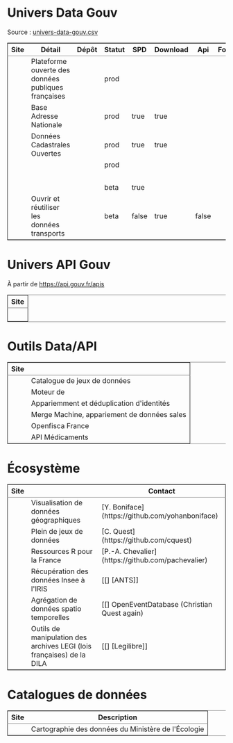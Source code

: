 

# Univers Data Gouv

Source : [univers-data-gouv.csv](https://github.com/etalab/data.gouv.fr/blob/master/data/univers-data-gouv.csv)

<table border="2" cellspacing="0" cellpadding="6" rules="groups" frame="hsides">


<colgroup>
<col  class="org-left" />

<col  class="org-left" />

<col  class="org-left" />

<col  class="org-left" />

<col  class="org-left" />

<col  class="org-left" />

<col  class="org-left" />

<col  class="org-left" />

<col  class="org-left" />
</colgroup>
<thead>
<tr>
<th scope="col" class="org-left">Site</th>
<th scope="col" class="org-left">Détail</th>
<th scope="col" class="org-left">Dépôt</th>
<th scope="col" class="org-left">Statut</th>
<th scope="col" class="org-left">SPD</th>
<th scope="col" class="org-left">Download</th>
<th scope="col" class="org-left">Api</th>
<th scope="col" class="org-left">Formulaire</th>
<th scope="col" class="org-left">Update</th>
</tr>
</thead>

<tbody>
<tr>
<td class="org-left"><https://www.data.gouv.fr/></td>
<td class="org-left">Plateforme ouverte des données publiques françaises</td>
<td class="org-left"><https://github.com/etalab/data.gouv.fr></td>
<td class="org-left">prod</td>
<td class="org-left">&#xa0;</td>
<td class="org-left">&#xa0;</td>
<td class="org-left"><https://www.data.gouv.fr/fr/apidoc/></td>
<td class="org-left"><https://www.data.gouv.fr/fr/></td>
<td class="org-left">continue</td>
</tr>


<tr>
<td class="org-left"><https://adresse.data.gouv.fr></td>
<td class="org-left">Base Adresse Nationale</td>
<td class="org-left"><https://github.com/etalab/adresse.data.gouv.fr></td>
<td class="org-left">prod</td>
<td class="org-left">true</td>
<td class="org-left">true</td>
<td class="org-left"><http://api-adresse.data.gouv.fr/api></td>
<td class="org-left"><https://adresse.data.gouv.fr/map/></td>
<td class="org-left">hebdo</td>
</tr>


<tr>
<td class="org-left"><https://cadastre.data.gouv.fr></td>
<td class="org-left">Données Cadastrales Ouvertes</td>
<td class="org-left"><https://github.com/etalab/cadastre.data.gouv.fr></td>
<td class="org-left">prod</td>
<td class="org-left">true</td>
<td class="org-left">true</td>
<td class="org-left">&#xa0;</td>
<td class="org-left">&#xa0;</td>
<td class="org-left">trimestriel</td>
</tr>


<tr>
<td class="org-left"><https://geo.data.gouv.fr></td>
<td class="org-left">&#xa0;</td>
<td class="org-left"><https://github.com/etalab/geo.data.gouv.fr></td>
<td class="org-left">prod</td>
<td class="org-left">&#xa0;</td>
<td class="org-left">&#xa0;</td>
<td class="org-left">&#xa0;</td>
<td class="org-left"><https://geo.data.gouv.fr/fr/></td>
<td class="org-left">continue</td>
</tr>


<tr>
<td class="org-left"><https://doc.data.gouv.fr></td>
<td class="org-left">&#xa0;</td>
<td class="org-left">&#xa0;</td>
<td class="org-left">&#xa0;</td>
<td class="org-left">&#xa0;</td>
<td class="org-left">&#xa0;</td>
<td class="org-left">&#xa0;</td>
<td class="org-left">&#xa0;</td>
<td class="org-left">&#xa0;</td>
</tr>


<tr>
<td class="org-left"><https://entreprise.data.gouv.fr></td>
<td class="org-left">&#xa0;</td>
<td class="org-left">&#xa0;</td>
<td class="org-left">beta</td>
<td class="org-left">true</td>
<td class="org-left">&#xa0;</td>
<td class="org-left"><https://github.com/betagouv/sirene_as_api/blob/master/README.md></td>
<td class="org-left"><https://entreprise.data.gouv.fr></td>
<td class="org-left">quotidienne</td>
</tr>


<tr>
<td class="org-left"><http://transport.data.gouv.fr/></td>
<td class="org-left">Ouvrir et réutiliser les données transports</td>
<td class="org-left"><https://github.com/etalab/transport-site></td>
<td class="org-left">beta</td>
<td class="org-left">false</td>
<td class="org-left">true</td>
<td class="org-left">false</td>
<td class="org-left">&#xa0;</td>
<td class="org-left">continue</td>
</tr>
</tbody>
</table>


# Univers API Gouv

À partir de <https://api.gouv.fr/apis>

<table border="2" cellspacing="0" cellpadding="6" rules="groups" frame="hsides">


<colgroup>
<col  class="org-left" />
</colgroup>
<thead>
<tr>
<th scope="col" class="org-left">Site</th>
</tr>
</thead>

<tbody>
<tr>
<td class="org-left"><https://api.gouv.fr/api/api-geo.html></td>
</tr>


<tr>
<td class="org-left"><https://api.gouv.fr/api/api-prelevements-sociaux.html></td>
</tr>


<tr>
<td class="org-left"><https://api.gouv.fr/api/api_etablissements_publics.html></td>
</tr>


<tr>
<td class="org-left"><https://api.gouv.fr/api/base-adresse-nationale.html></td>
</tr>


<tr>
<td class="org-left"><https://api.gouv.fr/api/openfisca.html></td>
</tr>
</tbody>
</table>


# Outils Data/API

<table border="2" cellspacing="0" cellpadding="6" rules="groups" frame="hsides">


<colgroup>
<col  class="org-left" />

<col  class="org-left" />
</colgroup>
<thead>
<tr>
<th scope="col" class="org-left">Site</th>
<th scope="col" class="org-left">&#xa0;</th>
</tr>
</thead>

<tbody>
<tr>
<td class="org-left"><https://github.com/opendatateam/udata/></td>
<td class="org-left">Catalogue de jeux de données</td>
</tr>


<tr>
<td class="org-left"><https://github.com/addok/addok></td>
<td class="org-left">Moteur de <https://adresse.data.gouv.fr/api></td>
</tr>


<tr>
<td class="org-left"><https://matchid-project.github.io/></td>
<td class="org-left">Appariemment et déduplication d'identités</td>
</tr>


<tr>
<td class="org-left"><https://github.com/entrepreneur-interet-general/Merge-Machine></td>
<td class="org-left">Merge Machine, appariement de données sales</td>
</tr>


<tr>
<td class="org-left"><https://github.com/openfisca/openfisca-france></td>
<td class="org-left">Openfisca France</td>
</tr>


<tr>
<td class="org-left"><https://github.com/betagouv/api-medicaments></td>
<td class="org-left">API Médicaments</td>
</tr>
</tbody>
</table>


# Écosystème

<table border="2" cellspacing="0" cellpadding="6" rules="groups" frame="hsides">


<colgroup>
<col  class="org-left" />

<col  class="org-left" />

<col  class="org-left" />
</colgroup>
<thead>
<tr>
<th scope="col" class="org-left">Site</th>
<th scope="col" class="org-left">&#xa0;</th>
<th scope="col" class="org-left">Contact</th>
</tr>
</thead>

<tbody>
<tr>
<td class="org-left"><https://umap.openstreetmap.fr/en/></td>
<td class="org-left">Visualisation de données géographiques</td>
<td class="org-left">[Y. Boniface](https://github.com/yohanboniface)</td>
</tr>


<tr>
<td class="org-left"><http://data.cquest.org/></td>
<td class="org-left">Plein de jeux de données</td>
<td class="org-left">[C. Quest](https://github.com/cquest)</td>
</tr>


<tr>
<td class="org-left"><https://github.com/frrrenchies/frrrenchies></td>
<td class="org-left">Ressources R pour la France</td>
<td class="org-left">[P.-A. Chevalier](https://github.com/pachevalier)</td>
</tr>


<tr>
<td class="org-left"><https://github.com/anthill/open-moulinette></td>
<td class="org-left">Récupération des données Insee à l'IRIS</td>
<td class="org-left">[[<https://github.com/anthill>] [ANTS]]</td>
</tr>


<tr>
<td class="org-left"><http://api.openeventdatabase.org/event></td>
<td class="org-left">Agrégation de données spatio temporelles</td>
<td class="org-left">[[<https://github.com/openeventdatabase>] OpenEventDatabase (Christian Quest again)</td>
</tr>


<tr>
<td class="org-left"><https://github.com/Legilibre/legi.py></td>
<td class="org-left">Outils de manipulation des archives LEGI (lois françaises) de la DILA</td>
<td class="org-left">[[<https://legilibre.fr/>] [Legilibre]]</td>
</tr>
</tbody>
</table>


# Catalogues de données

<table border="2" cellspacing="0" cellpadding="6" rules="groups" frame="hsides">


<colgroup>
<col  class="org-left" />

<col  class="org-left" />
</colgroup>
<thead>
<tr>
<th scope="col" class="org-left">Site</th>
<th scope="col" class="org-left">Description</th>
</tr>
</thead>

<tbody>
<tr>
<td class="org-left"><https://mtes-mct.github.io/dataroom/></td>
<td class="org-left">Cartographie des données du Ministère de l'Écologie</td>
</tr>
</tbody>
</table>

